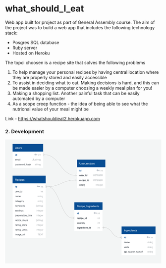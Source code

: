# what_should_I_eat

Web app built for project as part of General Assembly course. The aim of the project was to build a web app that includes the following technology stack:
- Posgres SQL database
- Ruby server
- Hosted on Heroku

The topci choosen is a recipe site that solves the following problems
1. To help manage your personal recipes by having central location where they are properly stored and easily accessible
2. To assist in deciding what to eat. Making decisions is hard, and this can be made easier by a computer choosing a weekly meal plan for you!
3. Making a shopping list. Another painful task that can be easily automated by a computer
4. As a scope creep function - the idea of being able to see what the nutrional value of your meal might be

Link - https://whatshouldieat2.herokuapp.com

### 2. Development

![alt text](https://raw.githubusercontent.com/StephenDeVaux/what_should_I_eat/main/public/images/databaseSchema.png)

